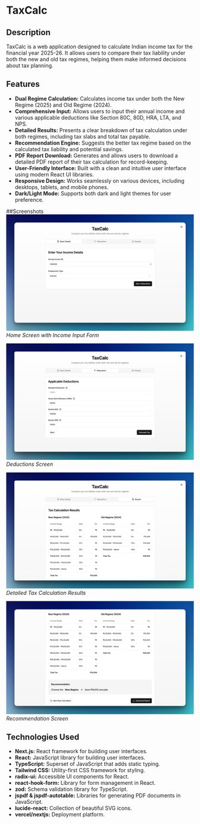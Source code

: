 # TaxCalc

## Description

TaxCalc is a web application designed to calculate Indian income tax for the financial year 2025-26. It allows users to compare their tax liability under both the new and old tax regimes, helping them make informed decisions about tax planning.

## Features

- **Dual Regime Calculation:** Calculates income tax under both the New Regime (2025) and Old Regime (2024).
- **Comprehensive Input:**  Allows users to input their annual income and various applicable deductions like Section 80C, 80D, HRA, LTA, and NPS.
- **Detailed Results:** Presents a clear breakdown of tax calculation under both regimes, including tax slabs and total tax payable.
- **Recommendation Engine:**  Suggests the better tax regime based on the calculated tax liability and potential savings.
- **PDF Report Download:** Generates and allows users to download a detailed PDF report of their tax calculation for record-keeping.
- **User-Friendly Interface:** Built with a clean and intuitive user interface using modern React UI libraries.
- **Responsive Design:**  Works seamlessly on various devices, including desktops, tablets, and mobile phones.
- **Dark/Light Mode:** Supports both dark and light themes for user preference.

##Screenshots
![Home Screen](screens/main-screen.png)
*Home Screen with Income Input Form*

![Deductions](screens/deductions.png)
*Deductions Screen*

![Tax Results](screens/results.png)
*Detailed Tax Calculation Results*

![Recommendation](screens/recommendation.png)
*Recommendation Screen*

## Technologies Used

- **Next.js:**  React framework for building user interfaces.
- **React:**  JavaScript library for building user interfaces.
- **TypeScript:**  Superset of JavaScript that adds static typing.
- **Tailwind CSS:**  Utility-first CSS framework for styling.
- **radix-ui:**  Accessible UI components for React.
- **react-hook-form:**  Library for form management in React.
- **zod:**  Schema validation library for TypeScript.
- **jspdf & jspdf-autotable:** Libraries for generating PDF documents in JavaScript.
- **lucide-react:**  Collection of beautiful SVG icons.
- **vercel/nextjs:** Deployment platform.


